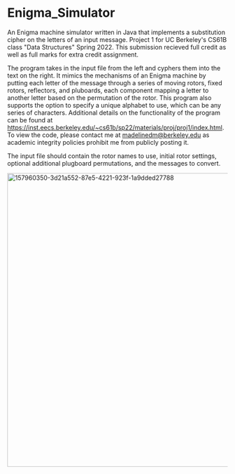 # Enigma_Simulator
An Enigma machine simulator written in Java that implements a substitution cipher on the letters of an input message. Project 1 for UC Berkeley's CS61B class "Data Structures" Spring 2022. This submission recieved full credit as well as full marks for extra credit assignment. 

The program takes in the input file from the left and cyphers them into the text on the right. It mimics the mechanisms of an Enigma machine by putting each letter of the message through a series of moving rotors, fixed rotors, reflectors, and pluboards, each component mapping a letter to another letter based on the permutation of the rotor. This program also supports the option to specify a unique alphabet to use, which can be any series of characters. Additional details on the functionality of the program can be found at https://inst.eecs.berkeley.edu/~cs61b/sp22/materials/proj/proj1/index.html. To view the code, please contact me at madelinedm@berkeley.edu as academic integrity policies prohibit me from publicly posting it.

The input file should contain the rotor names to use, initial rotor settings, optional additional plugboard permutations, and the messages to convert.


<img width="672" alt="157960350-3d21a552-87e5-4221-923f-1a9dded27788" src="https://user-images.githubusercontent.com/94712005/176823102-ee039823-b668-4635-b486-57b446653180.png">
